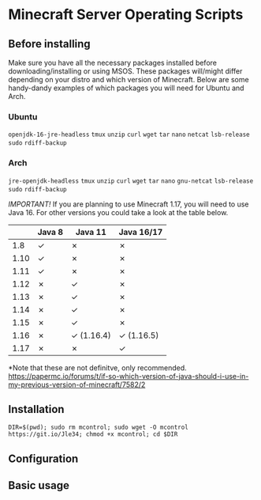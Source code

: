 # Minecraft Server Operating Scripts

## Before installing

Make sure you have all the necessary packages installed before downloading/installing or using MSOS. These packages will/might differ depending on your distro and which version of Minecraft. Below are some handy-dandy examples of which packages you will need for Ubuntu and Arch.

### Ubuntu

`openjdk-16-jre-headless`
`tmux`
`unzip`
`curl`
`wget`
`tar`
`nano`
`netcat`
`lsb-release`
`sudo`
`rdiff-backup`

### Arch

`jre-openjdk-headless`
`tmux`
`unzip`
`curl`
`wget`
`tar`
`nano`
`gnu-netcat`
`lsb-release`
`sudo`
`rdiff-backup`


*IMPORTANT!* If you are planning to use Minecraft 1.17, you will need to use Java 16. For other versions you could take a look at the table below.

|      | Java 8 | Java 11    | Java 16/17 |
|------|--------|------------|------------|
| 1.8  |    ✓   |      ✗     |      ✗     |
| 1.10 |    ✓   |      ✗     |      ✗     |
| 1.11 |    ✓   |      ✗     |      ✗     |
| 1.12 |    ✗   |      ✓     |      ✗     |
| 1.13 |    ✗   |      ✓     |      ✗     |
| 1.14 |    ✗   |      ✓     |      ✗     |
| 1.15 |    ✗   |      ✓     |      ✗     |
| 1.16 |    ✗   | ✓ (1.16.4) | ✓ (1.16.5) |
| 1.17 |    ✗   |      ✗     |      ✓     |

*Note that these are not definitve, only recommended. https://papermc.io/forums/t/if-so-which-version-of-java-should-i-use-in-my-previous-version-of-minecraft/7582/2


## Installation

`DIR=$(pwd); sudo rm mcontrol; sudo wget -O mcontrol https://git.io/Jle34; chmod +x mcontrol; cd $DIR`

## Configuration

## Basic usage
